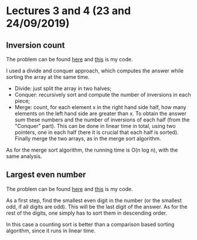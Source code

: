 # Lectures 3 and 4 (23 and 24/09/2019)

## Inversion count
The problem can be found [here](http://www.spoj.com/problems/INVCNT/)
and [this](code/inversion-count.cpp) is my code.

I used a divide and conquer approach, which computes the answer while sorting the array at the same time.
 - Divide: just split the array in two halves;
 - Conquer: recursively sort and compute the number of inversions in each piece;
 - Merge: count, for each element x in the right hand side half, how many elements on the left hand side are greater than x.
   To obtain the answer sum these numbers and the number of inversions of each half (from the "Conquer" part).
   This can be done in linear time in total, using two pointers, one in each half (here it is crucial that each half is sorted).
   Finally merge the two arrays, as in the merge sort algorithm.

As for the merge sort algorithm, the running time is O(n log n), with the same analysis.

## Largest even number
The problem can be found [here](http://practice.geeksforgeeks.org/problems/largest-even-number/0)
and [this](code/largest-even-number.cpp) is my code.

As a first step, find the smallest even digit in the number (or the smallest odd, if all digits are odd).
This will be the last digit of the answer.
As for the rest of the digits, one simply has to sort them in descending order.

In this case a counting sort is better than a comparison based sorting algorithm, since it runs in linear time.
